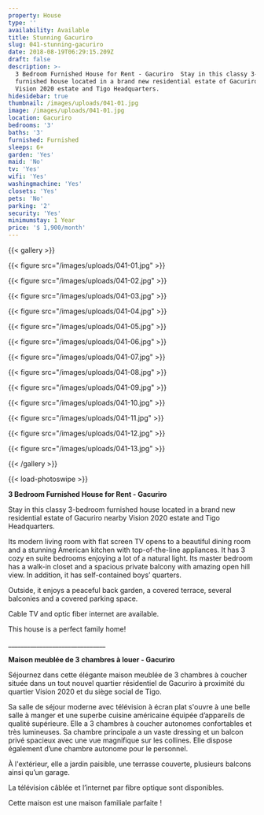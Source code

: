 ```yaml
---
property: House
type: ''
availability: Available
title: Stunning Gacuriro
slug: 041-stunning-gacuriro
date: 2018-08-19T06:29:15.209Z
draft: false
description: >-
  3 Bedroom Furnished House for Rent - Gacuriro  Stay in this classy 3-bedroom
  furnished house located in a brand new residential estate of Gacuriro nearby
  Vision 2020 estate and Tigo Headquarters.
hidesidebar: true
thumbnail: /images/uploads/041-01.jpg
image: /images/uploads/041-01.jpg
location: Gacuriro
bedrooms: '3'
baths: '3'
furnished: Furnished
sleeps: 6+
garden: 'Yes'
maid: 'No'
tv: 'Yes'
wifi: 'Yes'
washingmachine: 'Yes'
closets: 'Yes'
pets: 'No'
parking: '2'
security: 'Yes'
minimumstay: 1 Year
price: '$ 1,900/month'
---
```

{{< gallery >}}

{{< figure src="/images/uploads/041-01.jpg" >}}

{{< figure src="/images/uploads/041-02.jpg" >}}

{{< figure src="/images/uploads/041-03.jpg" >}}

{{< figure src="/images/uploads/041-04.jpg" >}}

{{< figure src="/images/uploads/041-05.jpg" >}}

{{< figure src="/images/uploads/041-06.jpg" >}}

{{< figure src="/images/uploads/041-07.jpg" >}}

{{< figure src="/images/uploads/041-08.jpg" >}}

{{< figure src="/images/uploads/041-09.jpg" >}}

{{< figure src="/images/uploads/041-10.jpg" >}}

{{< figure src="/images/uploads/041-11.jpg" >}}

{{< figure src="/images/uploads/041-12.jpg" >}}

{{< figure src="/images/uploads/041-13.jpg" >}}

{{< /gallery >}}

{{< load-photoswipe >}}

**3 Bedroom Furnished House for Rent - Gacuriro**

Stay in this classy 3-bedroom furnished house located in a brand new residential estate of Gacuriro nearby Vision 2020 estate and Tigo Headquarters.

Its modern living room with flat screen TV opens to a beautiful dining room and a stunning American kitchen with top-of-the-line appliances. It has 3 cozy en suite bedrooms enjoying a lot of a natural light. Its master bedroom has a walk-in closet and a spacious private balcony with amazing open hill view. In addition, it has self-contained boys’ quarters.

Outside, it enjoys a  peaceful back garden, a covered terrace, several balconies and a covered parking space.

Cable TV and optic fiber internet are available.

This house is a perfect family home!

\_\_\_\_\_\_\_\_\_\_\_\_\_\_\_\_\_\_\_\_\_\_\_\_\_\_\_\_\_\__

**Maison meublée de 3 chambres à louer - Gacuriro**

Séjournez dans cette élégante maison meublée de 3 chambres à coucher située dans un tout nouvel quartier résidentiel de Gacuriro à proximité du quartier Vision 2020 et du siège social de Tigo.

Sa salle de séjour moderne avec télévision à écran plat s'ouvre à une belle salle à manger et une superbe cuisine américaine équipée d’appareils de qualité supérieure. Elle a 3 chambres à coucher autonomes confortables et très lumineuses. Sa chambre principale a un vaste dressing et un balcon privé spacieux avec une vue magnifique sur les collines. Elle dispose également d’une chambre autonome pour le personnel.

À l'extérieur, elle a jardin paisible, une terrasse couverte, plusieurs balcons ainsi qu’un garage.

La télévision câblée et l’internet par fibre optique sont disponibles.

Cette maison est une maison familiale parfaite !
